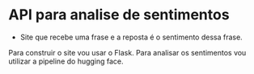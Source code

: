 # API para analise de sentimentos

- Site que recebe uma frase e a reposta é o sentimento dessa frase.

Para construir o site vou usar o Flask. Para analisar os sentimentos vou utilizar a pipeline do hugging face.
